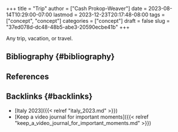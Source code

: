 +++
title = "Trip"
author = ["Cash Prokop-Weaver"]
date = 2023-08-14T10:29:00-07:00
lastmod = 2023-12-23T20:17:48-08:00
tags = ["concept", "concept"]
categories = ["concept"]
draft = false
slug = "37ed078d-dc48-48b5-abe3-20590ecbe41b"
+++

Any trip, vacation, or travel.


## Bibliography {#bibliography}

## References

<style>.csl-entry{text-indent: -1.5em; margin-left: 1.5em;}</style><div class="csl-bib-body">
</div>



## Backlinks {#backlinks}

-   [Italy 2023]({{< relref "italy_2023.md" >}})
-   [Keep a video journal for important moments]({{< relref "keep_a_video_journal_for_important_moments.md" >}})
